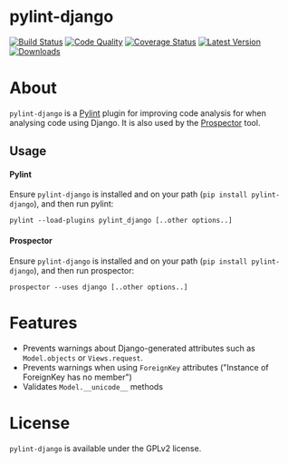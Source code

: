 pylint-django
=============

[![Build Status](https://travis-ci.org/landscapeio/pylint-django.png?branch=master)](https://travis-ci.org/landscapeio/pylint-django) 
[![Code Quality](https://landscape.io/github/landscapeio/pylint-django/master/landscape.png)](https://landscape.io/github/landscapeio/pylint-django)
[![Coverage Status](https://coveralls.io/repos/landscapeio/pylint-django/badge.png)](https://coveralls.io/r/landscapeio/pylint-django)
[![Latest Version](https://pypip.in/v/pylint-django/badge.png)](https://crate.io/package/pylint-django)
[![Downloads](https://pypip.in/d/pylint-django/badge.png)](https://crate.io/package/pylint-django)

# About

`pylint-django` is a [Pylint](http://pylint.org) plugin for improving code analysis for when analysing code using Django. It is also used by the [Prospector](https://github.com/landscapeio/prospector) tool.

## Usage

#### Pylint

Ensure `pylint-django` is installed and on your path (`pip install pylint-django`), and then run pylint:

```
pylint --load-plugins pylint_django [..other options..]
```

#### Prospector

Ensure `pylint-django` is installed and on your path (`pip install pylint-django`), and then run prospector:

```
prospector --uses django [..other options..]
```

# Features

* Prevents warnings about Django-generated attributes such as `Model.objects` or `Views.request`.
* Prevents warnings when using `ForeignKey` attributes ("Instance of ForeignKey has no <x> member")
* Validates `Model.__unicode__` methods

# License

`pylint-django` is available under the GPLv2 license.